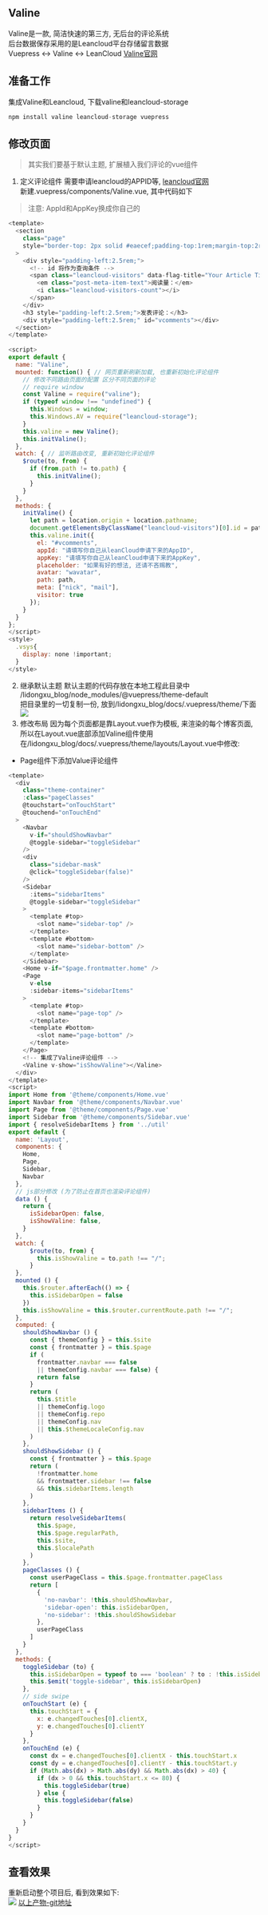 ## Valine
Valine是一款, 简洁快速的第三方, 无后台的评论系统 <br>
后台数据保存采用的是Leancloud平台存储留言数据 <br>
Vuepress <-> Valine <-> LeanCloud
[Valine官网](https://valine.js.org/quickstart.html)
## 准备工作
集成Valine和Leancloud, 下载valine和leancloud-storage
``` js
npm install valine leancloud-storage vuepress
```
## 修改页面
> 其实我们要基于默认主题, 扩展植入我们评论的vue组件
1. 定义评论组件
需要申请leancloud的APPID等, [leancloud官网](https://leancloud.cn/dashboard/login.html#/signin) <br>
新建.vuepress/components/Valine.vue, 其中代码如下 <br>
> 注意: AppId和AppKey换成你自己的
``` js
<template>
  <section
    class="page"
    style="border-top: 2px solid #eaecef;padding-top:1rem;margin-top:2rem;padding-right:2.5rem"
  >
    <div style="padding-left:2.5rem;">
      <!-- id 将作为查询条件 -->
      <span class="leancloud-visitors" data-flag-title="Your Article Title">
        <em class="post-meta-item-text">阅读量：</em>
        <i class="leancloud-visitors-count"></i>
      </span>
    </div>
    <h3 style="padding-left:2.5rem;">发表评论：</h3>
    <div style="padding-left:2.5rem;" id="vcomments"></div>
  </section>
</template>
 
<script>
export default {
  name: "Valine",
  mounted: function() { // 网页重新刷新加载, 也重新初始化评论组件
    // 修改不同路由页面的配置 区分不同页面的评论
    // require window
    const Valine = require("valine");
    if (typeof window !== "undefined") {
      this.Windows = window;
      this.Windows.AV = require("leancloud-storage");
    }
    this.valine = new Valine();
    this.initValine();
  },
  watch: { // 监听路由改变, 重新初始化评论组件
    $route(to, from) {
      if (from.path != to.path) {
        this.initValine();
      }
    }
  },
  methods: {
    initValine() {
      let path = location.origin + location.pathname;
      document.getElementsByClassName("leancloud-visitors")[0].id = path;
      this.valine.init({
        el: "#vcomments",
        appId: "请填写你自己从leanCloud申请下来的AppID",
        appKey: "请填写你自己从leanCloud申请下来的AppKey",
        placeholder: "如果有好的想法, 还请不吝赐教",
        avatar: "wavatar",
        path: path,
        meta: ["nick", "mail"],
        visitor: true
      });
    }
  }
};
</script>
<style>
  .vsys{
    display: none !important;
  }
</style>
```
2. 继承默认主题
默认主题的代码存放在本地工程此目录中 <br>
/lidongxu_blog/node_modules/@vuepress/theme-default <br>
把目录里的一切复制一份, 放到/lidongxu_blog/docs/.vuepress/theme/下面 <br>
![](/software/Snipaste_2020-06-20_18-57-47.png)
3. 修改布局
因为每个页面都是靠Layout.vue作为模板, 来渲染的每个博客页面, 所以在Layout.vue底部添加Valine组件使用 <br>
在/lidongxu_blog/docs/.vuepress/theme/layouts/Layout.vue中修改: <br>
* Page组件下添加Value评论组件
``` js
<template>
  <div
    class="theme-container"
    :class="pageClasses"
    @touchstart="onTouchStart"
    @touchend="onTouchEnd"
  >
    <Navbar
      v-if="shouldShowNavbar"
      @toggle-sidebar="toggleSidebar"
    />
    <div
      class="sidebar-mask"
      @click="toggleSidebar(false)"
    />
    <Sidebar
      :items="sidebarItems"
      @toggle-sidebar="toggleSidebar"
    >
      <template #top>
        <slot name="sidebar-top" />
      </template>
      <template #bottom>
        <slot name="sidebar-bottom" />
      </template>
    </Sidebar>
    <Home v-if="$page.frontmatter.home" />
    <Page
      v-else
      :sidebar-items="sidebarItems"
    >
      <template #top>
        <slot name="page-top" />
      </template>
      <template #bottom>
        <slot name="page-bottom" />
      </template>
    </Page>
    <!-- 集成了Valine评论组件 -->
    <Valine v-show="isShowValine"></Valine>
  </div>
</template>
<script>
import Home from '@theme/components/Home.vue'
import Navbar from '@theme/components/Navbar.vue'
import Page from '@theme/components/Page.vue'
import Sidebar from '@theme/components/Sidebar.vue'
import { resolveSidebarItems } from '../util'
export default {
  name: 'Layout',
  components: {
    Home,
    Page,
    Sidebar,
    Navbar
  },
  // js部分修改 (为了防止在首页也渲染评论组件)
  data () {
    return {
      isSidebarOpen: false,
      isShowValine: false,
    }
  },
  watch: {
      $route(to, from) {
        this.isShowValine = to.path !== "/";
      }
  },
  mounted () {
    this.$router.afterEach(() => {
      this.isSidebarOpen = false
    })
    this.isShowValine = this.$router.currentRoute.path !== "/";
  },
  computed: {
    shouldShowNavbar () {
      const { themeConfig } = this.$site
      const { frontmatter } = this.$page
      if (
        frontmatter.navbar === false
        || themeConfig.navbar === false) {
        return false
      }
      return (
        this.$title
        || themeConfig.logo
        || themeConfig.repo
        || themeConfig.nav
        || this.$themeLocaleConfig.nav
      )
    },
    shouldShowSidebar () {
      const { frontmatter } = this.$page
      return (
        !frontmatter.home
        && frontmatter.sidebar !== false
        && this.sidebarItems.length
      )
    },
    sidebarItems () {
      return resolveSidebarItems(
        this.$page,
        this.$page.regularPath,
        this.$site,
        this.$localePath
      )
    },
    pageClasses () {
      const userPageClass = this.$page.frontmatter.pageClass
      return [
        {
          'no-navbar': !this.shouldShowNavbar,
          'sidebar-open': this.isSidebarOpen,
          'no-sidebar': !this.shouldShowSidebar
        },
        userPageClass
      ]
    }
  },
  methods: {
    toggleSidebar (to) {
      this.isSidebarOpen = typeof to === 'boolean' ? to : !this.isSidebarOpen
      this.$emit('toggle-sidebar', this.isSidebarOpen)
    },
    // side swipe
    onTouchStart (e) {
      this.touchStart = {
        x: e.changedTouches[0].clientX,
        y: e.changedTouches[0].clientY
      }
    },
    onTouchEnd (e) {
      const dx = e.changedTouches[0].clientX - this.touchStart.x
      const dy = e.changedTouches[0].clientY - this.touchStart.y
      if (Math.abs(dx) > Math.abs(dy) && Math.abs(dx) > 40) {
        if (dx > 0 && this.touchStart.x <= 80) {
          this.toggleSidebar(true)
        } else {
          this.toggleSidebar(false)
        }
      }
    }
  }
}
</script>
```
## 查看效果
重新启动整个项目后, 看到效果如下: <br>
![](/software/Snipaste_2020-06-20_19-07-16.png)
[以上产物-git地址](https://github.com/lidongxuwork126com/vuepress_template.git)